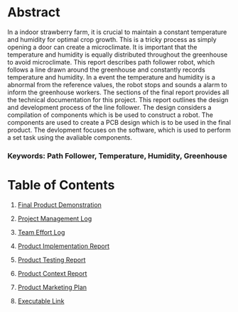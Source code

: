 # Abstract

In a indoor strawberry farm, it is crucial to maintain a constant temperature and humidity for optimal crop growth. This is a tricky process as simply opening a door can create a microclimate. It is important that the temperature and humidity is equally distributed throughout the greenhouse to avoid microclimate. This report describes path follower robot, which follows a line drawn around the greenhouse and constantly records temperature and humidity. In a event the temperature and humidity is a abnormal from the reference values, the robot stops and sounds a alarm to inform the greenhouse workers. The sections of the final report provides all the technical documentation for this project. This report outlines the design and development process of the line follower. The design considers a compilation of components which is be used to construct a robot. The components are used to create a PCB design which is to be used in the final product. The devlopment focuses on the software, which is used to perform a set task using the avaliable components.

### Keywords: Path Follower, Temperature, Humidity, Greenhouse


# Table of Contents

1.  [Final Product Demonstration]()

2.  [Project Management Log]() 

3.	[Team Effort Log]()

4.  [Product Implementation Report]()

5.  [Product Testing Report]()

6. 	[Product Context Report]()

7.  [Product Marketing Plan]()

8.  [Executable Link]()
